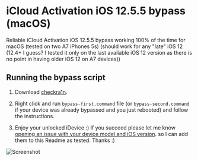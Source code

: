 # iCloud Activation iOS 12.5.5 bypass (macOS)

Reliable iCloud Activation iOS 12.5.5 bypass working 100% of the time for macOS
(tested on two A7 iPhones 5s) (should work for any "late" iOS 12 (12.4+ I guess?
I tested it only on the last available iOS 12 version as there is no point in having older iOS 12 on A7 devices))

## Running the bypass script

1. Download [checkra1n](https://checkra.in).

2. Right click and run `bypass-first.command` file (or `bypass-second.command`
if your device was already bypassed and you just rebooted) and follow the instructions.

3. Enjoy your unlocked iDevice :) If you succeed please let me know
[opening an issue with your device model and iOS version](https://github.com/adrianjagielak/icloud-12.5.1-bypass/issues/new).
so I can add them to this Readme as tested. Thanks :)

![Screenshot](https://github.com/adrianjagielak/icloud-12.5.1-bypass/blob/master/screenshot.png?raw=true)
